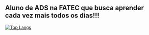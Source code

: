 ## Aluno de ADS na FATEC que busca aprender cada vez mais todos os dias!!!
[![Top Langs](https://github-readme-stats.vercel.app/api/top-langs/?username=Ymlp)](https://github.com/anuraghazra/github-readme-stats)
<!--
**ymlp/Ymlp** is a ✨ _special_ ✨ repository because its `README.md` (this file) appears on your GitHub profile.

Here are some ideas to get you started:

- 🔭 I’m currently working on ...
- 🌱 I’m currently learning ...
- 👯 I’m looking to collaborate on ...
- 🤔 I’m looking for help with ...
- 💬 Ask me about ...
- 📫 How to reach me: ...
- 😄 Pronouns: ...
- ⚡ Fun fact: ...
-->
